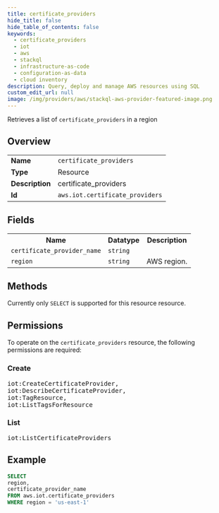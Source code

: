 ```yaml
---
title: certificate_providers
hide_title: false
hide_table_of_contents: false
keywords:
  - certificate_providers
  - iot
  - aws
  - stackql
  - infrastructure-as-code
  - configuration-as-data
  - cloud inventory
description: Query, deploy and manage AWS resources using SQL
custom_edit_url: null
image: /img/providers/aws/stackql-aws-provider-featured-image.png
---
```

Retrieves a list of <code>certificate_providers</code> in a region

## Overview
<table><tbody>
<tr><td><b>Name</b></td><td><code>certificate_providers</code></td></tr>
<tr><td><b>Type</b></td><td>Resource</td></tr>
<tr><td><b>Description</b></td><td>certificate_providers</td></tr>
<tr><td><b>Id</b></td><td><code>aws.iot.certificate_providers</code></td></tr>
</tbody></table>

## Fields
<table><tbody>
<tr><th>Name</th><th>Datatype</th><th>Description</th></tr>
<tr><td><code>certificate_provider_name</code></td><td><code>string</code></td><td></td></tr>
<tr><td><code>region</code></td><td><code>string</code></td><td>AWS region.</td></tr>

</tbody></table>

## Methods
Currently only <code>SELECT</code> is supported for this resource resource.

## Permissions

To operate on the <code>certificate_providers</code> resource, the following permissions are required:

### Create
<pre>
iot:CreateCertificateProvider,
iot:DescribeCertificateProvider,
iot:TagResource,
iot:ListTagsForResource</pre>

### List
<pre>
iot:ListCertificateProviders</pre>


## Example
```sql
SELECT
region,
certificate_provider_name
FROM aws.iot.certificate_providers
WHERE region = 'us-east-1'
```
